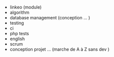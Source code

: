 - linkeo (module)
- algorithm 
- database management (conception ... )
- testing 
- ci
- php tests 
- english
- scrum 
- conception projet ... (marche de A à Z sans dev )
